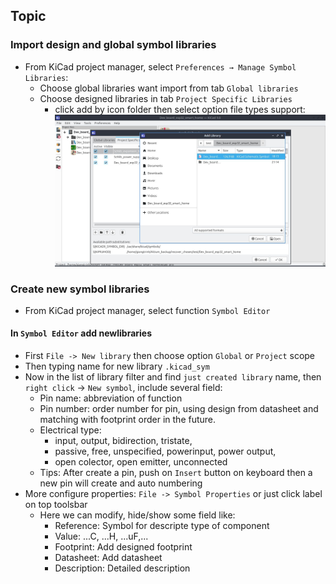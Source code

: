 ## Topic 

### Import design and global symbol libraries
- From KiCad project manager, select `Preferences → Manage Symbol Libraries`:
    - Choose global libraries want import from tab `Global libraries`
    - Choose designed libraries in tab `Project Specific Libraries`
        - click add by icon folder then select option file types support:
            ![libaries of designed symbols](./rsrc/img/_006_import_schematic_lib.jpg)

### Create new symbol libraries
- From KiCad project manager, select function `Symbol Editor`

####  In `Symbol Editor` add newlibraries
- First `File -> New library` then choose option `Global` or `Project` scope
- Then typing name for new library `.kicad_sym`
- Now in the list of library filter and find `just created library` name, then `right click` -> `New symbol`, include several field:
    - Pin name: abbreviation of function
    - Pin number: order number for pin, using design from datasheet and matching with footprint order in the future.
    - Electrical type:
        - input, output, bidirection, tristate,   
        - passive, free, unspecified, powerinput, power output, 
        - open colector, open emitter, unconnected
    - Tips: After create a pin, push on `Insert` button on keyboard then a new pin will create and auto numbering
- More configure properties: `File -> Symbol Properties` or just click label on top toolsbar
    - Here we can modify, hide/show some field like:
        - Reference: Symbol for descripte type of component
        - Value: ...C, ...H, ...uF,...
        - Footprint: Add designed footprint
        - Datasheet: Add datasheet
        - Description: Detailed description